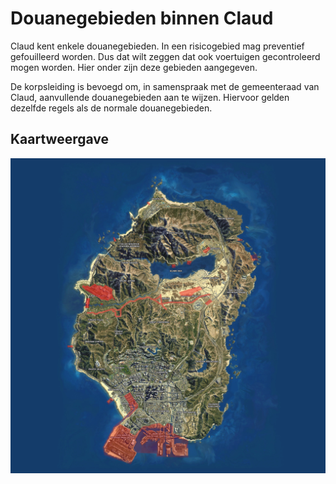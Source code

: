 # Douanegebieden binnen Claud

Claud kent enkele douanegebieden. In een risicogebied mag preventief gefouilleerd worden. Dus dat wilt zeggen dat ook voertuigen gecontroleerd mogen worden. Hier onder zijn deze gebieden aangegeven.

De korpsleiding is bevoegd om, in samenspraak met de gemeenteraad van Claud, aanvullende douanegebieden aan te wijzen. Hiervoor gelden dezelfde regels als de normale douanegebieden.

## Kaartweergave

![Kaart met douanegebieden](img/douaneGebieden.webp)